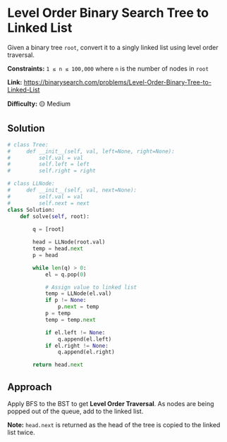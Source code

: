 # Level Order Binary Search Tree to Linked List

Given a binary tree `root`, convert it to a singly linked list using level order traversal.

**Constraints:** `1 ≤ n ≤ 100,000` where `n` is the number of nodes in `root`

**Link:** https://binarysearch.com/problems/Level-Order-Binary-Tree-to-Linked-List

**Difficulty:** :yellow_circle: Medium

## Solution

```python
# class Tree:
#     def __init__(self, val, left=None, right=None):
#         self.val = val
#         self.left = left
#         self.right = right

# class LLNode:
#     def __init__(self, val, next=None):
#         self.val = val
#         self.next = next
class Solution:
    def solve(self, root):
        
        q = [root]

        head = LLNode(root.val)
        temp = head.next
        p = head

        while len(q) > 0:
            el = q.pop(0)

            # Assign value to linked list
            temp = LLNode(el.val)
            if p != None:
                p.next = temp
            p = temp
            temp = temp.next

            if el.left != None:
                q.append(el.left)
            if el.right != None:
                q.append(el.right)

        return head.next
```

## Approach

Apply BFS to the BST to get **Level Order Traversal**. As nodes are being popped out of the queue, add to the linked list.

**Note:** `head.next` is returned as the head of the tree is copied to the linked list twice.